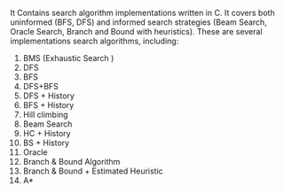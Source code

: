 It Contains search algorithm implementations written in C. It covers both uninformed (BFS, DFS) and informed search strategies (Beam Search, Oracle Search, Branch and Bound with heuristics). These are several implementations search algorithms, including:
1. BMS (Exhaustic Search )
2. DFS
3. BFS
4. DFS+BFS
5. DFS + History
6. BFS + History
7. Hill climbing
8. Beam Search
9. HC + History
10. BS + History
11. Oracle
12. Branch & Bound Algorithm
13. Branch & Bound + Estimated Heuristic
14. A*
